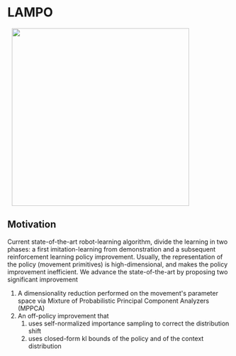 # LAMPO

<p float="middle">
  <a href="https://www.youtube.com/watch?v=LKtnzc4TV98"> <img src="img/cartpole.gif" width="400" hspace="10"> </a>
</p>

## Motivation

Current state-of-the-art robot-learning algorithm, divide the learning in two phases: a first imitation-learning from demonstration and a subsequent reinforcement learning policy improvement. 
Usually, the representation of the policy (movement primitives) is high-dimensional, and makes the policy improvement inefficient.
We advance the state-of-the-art by proposing two significant improvement
1. A dimensionality reduction performed on the movement's parameter space via Mixture of Probabilistic Principal Component Analyzers (MPPCA)
2. An off-policy improvement that
   1. uses self-normalized importance sampling to correct the distribution shift
   2. uses closed-form kl bounds of the policy and of the context distribution
